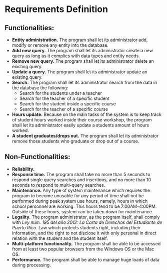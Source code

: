# Requirements Definition

## Functionalities:

- **Entity administration.** The program shall let its administrator add, modify or remove any entity into the database.
- **Add new query.** The program shall let its administrator create a new query as long as it complies with data types and entity needs.
- **Remove new query.** The program shall let its administrator delete an existing query.
- **Update a query.** The program shall let its administrator update an existing query.
- **Search.** The program shall let its administrator search from the data in the database the following:
  - Search for the students under a teacher
  - Search for the teacher of a specific student
  - Search for the student inside a specific course
  - Search for the teacher of a specific course
- **Hours update.** Because on the main tasks of the system is to keep track of student hours worked inside their course workshop, the program shall let its administrator easily update a students amount of hours worked.
- **A student graduates/drops out.** The program shall let its administrator remove those students who graduate or drop out of a course.

## Non-Functionalities:

- **Reliability.**
- **Response time.** The program shall take no more than 5 seconds to respond single query searches and insertions, and no more than 10 seconds to respond to multi-query searches.
- **Maintenance.** Any type of system maintenance which requires the program to become unusable for any period of time shall not be performed during peak system use hours, namely, hours in which school personnel are working. This hours tend to be 7:00AM-4:00PM. Outside of these hours, system can be taken down for maintenance.
- **Legality.** The program administrator, as the program itself, shall comply with _Ley núm. 195 del año 2012: La Carta de Derechos del Estudiante de Puerto Rico._ Law which protects students right, including their information, and the right to not disclose it with only personal in direct relation with the student and the student itself.
- **Multi-platform functionality.** The program shall be able to be accessed from at least two popular browsers from the Windows OS or the Mac OS.
- **Performance.** The program shall be able to manage huge loads of data during processing.
